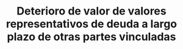 ---
id: 2945-otras-partes-vinculadas
title: 2945. Deterioro de valor de valores representativos de deuda a largo plazo de otras partes vinculadas
---